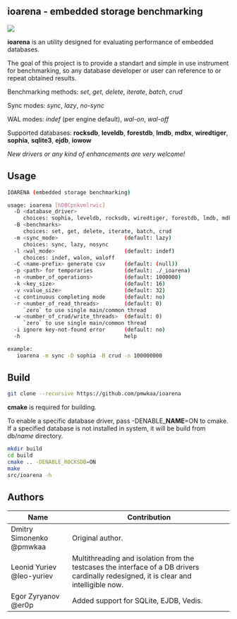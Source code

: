 
**ioarena** - embedded storage benchmarking
-------------------------------------------

<img src="https://travis-ci.org/pmwkaa/ioarena.svg?branch=master" />

**ioarena** is an utility designed for evaluating performance
of embedded databases.

The goal of this project is to provide a standart and simple
in use instrument for benchmarking, so any database developer or user
can reference to or repeat obtained results.

Benchmarking methods: *set*, *get*, *delete*, *iterate*, *batch*, *crud*

Sync modes: *sync*, *lazy*, *no-sync*

WAL modes: *indef* (per engine default), *wal-on*, *wal-off*

Supported databases: **rocksdb**, **leveldb**, **forestdb**, **lmdb**,
**mdbx**, **wiredtiger**, **sophia**, **sqlite3**, **ejdb**, **iowow**

*New drivers or any kind of enhancements are very welcome!*

Usage
-----

```sh
IOARENA (embedded storage benchmarking)

usage: ioarena [hDBCpnkvmlrwic]
  -D <database_driver>
     choices: sophia, leveldb, rocksdb, wiredtiger, forestdb, lmdb, mdbx, sqlite3, ejdb, iowow, dummy
  -B <benchmarks>
     choices: set, get, delete, iterate, batch, crud
  -m <sync_mode>                     (default: lazy)
     choices: sync, lazy, nosync
  -l <wal_mode>                      (default: indef)
     choices: indef, walon, waloff
  -C <name-prefix> generate csv      (default: (null))
  -p <path> for temporaries          (default: ./_ioarena)
  -n <number_of_operations>          (default: 1000000)
  -k <key_size>                      (default: 16)
  -v <value_size>                    (default: 32)
  -c continuous completing mode      (default: no)
  -r <number_of_read_threads>        (default: 0)
     `zero` to use single main/common thread
  -w <number_of_crud/write_threads>  (default: 0)
     `zero` to use single main/common thread
  -i ignore key-not-found error      (default: no)
  -h                                 help

example:
   ioarena -m sync -D sophia -B crud -n 100000000
```

Build
-----

```sh
git clone --recursive https://github.com/pmwkaa/ioarena
```

**cmake** is required for building.

To enable a specific database driver, pass -DENABLE\_**NAME**=ON to cmake.
If a specified database is not installed in system, it will be build from db/*name* directory.

```sh
mkdir build
cd build
cmake .. -DENABLE_ROCKSDB=ON
make
src/ioarena -h
```

Authors
-------

| Name | Contribution |
|---|---|
| Dmitry Simonenko @pmwkaa | Original author. |
| Leonid Yuriev @leo-yuriev | Multithreading and isolation from the testcases the interface of a DB drivers cardinally redesigned, it is clear and intelligible now. |
| Egor Zyryanov @er0p | Added support for SQLite, EJDB, Vedis. |
